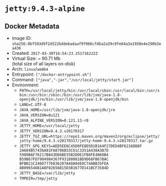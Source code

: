 # `jetty:9.4.3-alpine`

## Docker Metadata

- Image ID: `sha256:8bf593d9f2d522bddebadaaf9f966cfdba2a39c9fe84a3a1958e4e290b3ea436`
- Created: `2017-03-30T16:54:23.251716222Z`
- Virtual Size: ~ 90.71 Mb  
  (total size of all layers on-disk)
- Arch: `linux`/`amd64`
- Entrypoint: `["/docker-entrypoint.sh"]`
- Command: `["java","-jar","/usr/local/jetty/start.jar"]`
- Environment:
  - `PATH=/usr/local/jetty/bin:/usr/local/sbin:/usr/local/bin:/usr/sbin:/usr/bin:/sbin:/bin:/usr/lib/jvm/java-1.8-openjdk/jre/bin:/usr/lib/jvm/java-1.8-openjdk/bin`
  - `LANG=C.UTF-8`
  - `JAVA_HOME=/usr/lib/jvm/java-1.8-openjdk/jre`
  - `JAVA_VERSION=8u121`
  - `JAVA_ALPINE_VERSION=8.121.13-r0`
  - `JETTY_HOME=/usr/local/jetty`
  - `JETTY_VERSION=9.4.3.v20170317`
  - `JETTY_TGZ_URL=https://repo1.maven.org/maven2/org/eclipse/jetty/jetty-home/9.4.3.v20170317/jetty-home-9.4.3.v20170317.tar.gz`
  - `JETTY_GPG_KEYS=AED5EE6C45D0FE8D5D1B164F27DED4BF6216DB8F 	2A684B57436A81FA8706B53C61C3351A438A3B7D 	5989BAF76217B843D66BE55B2D0E1FB8FE4B68B4 	B59B67FD7904984367F931800818D9D68FB67BAC 	BFBB21C246D7776836287A48A04E0C74ABB35FEA 	8B096546B1A8F02656B15D3B1677D141BCF3584D`
  - `JETTY_BASE=/var/lib/jetty`
  - `TMPDIR=/tmp/jetty`
